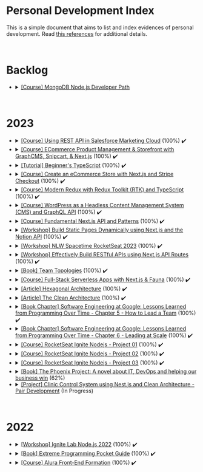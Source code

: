 # Personal Development Index

This is a simple document that aims to list and index evidences of personal development. Read [this references](./docs/references.md) for additional details.

</br>
<h1>Backlog</h1>
<ul>
  <li>
    <details> 
      <summary>
        <a href="https://learn.mongodb.com/learning-paths/mongodb-nodejs-developer-path">[Course] MongoDB Node.js Developer Path</a>
      </summary>
      <ul>
        <li>
          Started:
        </li>
        <li>
          Finished:
        </li>
      </ul>
    </details>
  </li>
</ul>
</br>

<h1>2023</h1>
<ul>
  <li>
    <details> 
      <summary>
        <a href="https://www.pluralsight.com/courses/using-rest-api-salesforce-marketing-cloud">[Course] Using REST API in Salesforce Marketing Cloud</a> (100%) ✔️
      </summary>
      <ul>
        <li>
          Started: 2022-01-02
        </li>
        <li>
          Finished: 2022-01-02
        </li>
        <li>
          <img src="./assets/salesforce-cloud-mkt-api-certificate.png"/>
        </li>
      </ul>
    </details>
  </li>
  <li>
    <details> 
    <summary>
      <a href="https://github.com/luanavfg/my-space-jelly-gear">[Course] ECommerce Product Management & Storefront with GraphCMS, Snipcart, & Next.js</a> (100%) ✔️
    </summary>
    <ul>
      <li>
        Started: 2023-02-12
      </li>
      <li>
        Finished: 2023-02-22
      </li>
    </ul>
    </details>
  </li>
  <li>
    <details> 
      <summary>
        <a href="https://github.com/luanavfg/beginners-typescript-tutorial">[Tutorial] Beginner's TypeScript</a> (100%) ✔️
      </summary>
      <ul>
        <li>
          Started: 2023-02-23
        </li>
        <li>
          Finished: 2023-02-27
        </li>
      </ul>
    </details>
  </li>
  <li>
  <details> 
      <summary>
        <a href="https://github.com/luanavfg/my-ecomm-store">[Course] Create an eCommerce Store with Next.js and Stripe Checkout</a> (100%) ✔️
      </summary>
      <ul>
        <li>
          Started: 2023-03-02
        </li>
        <li>
          Finished: 2023-03-08
        </li>
      </ul>
    </details>
  </li>
  <li>
    <details> 
      <summary>
        <a href="https://github.com/luanavfg/redux-shopping-cart">[Course] Modern Redux with Redux Toolkit (RTK) and TypeScript</a> (100%) ✔️
      </summary>
      <ul>
        <li>
          Started: 2023-03-14
        </li>
        <li>
          Finished: 2023-03-28
        </li>
      </ul>
    </details>
  </li>
  <li>
    <details> 
      <summary>
        <a href="https://egghead.io/courses/headless-wordpress-4a14">[Course] WordPress as a Headless Content Management System (CMS) and GraphQL API</a> (100%) ✔️
      </summary>
      <ul>
        <li>
          Started: 2023-03-14
        </li>
        <li>
          Finished: 2023-03-28
        </li>
      </ul>
    </details>
  </li>
  <li>
    <details> 
      <summary>
        <a href="https://github.com/luanavfg/egghead-beginners-guide-nextjs">[Course] Fundamental Next.js API and Patterns</a> (100%) ✔️
      </summary>
      <ul>
        <li>
          Started: 2023-04-19
        </li>
        <li>
          Finished: 2023-04-26
        </li>
      </ul>
    </details>
  </li>
  <li>
    <details> 
      <summary>
        <a href="https://github.com/luanavfg/notion-next-egghead-course">[Workshop] Build Static Pages Dynamically using Next.js and the Notion API</a> (100%) ✔️
      </summary>
      <ul>
        <li>
          Started: 2023-05-03
        </li>
        <li>
          Finished: 2023-05-08
        </li>
      </ul>
    </details>
  </li>
  <li>
    <details> 
      <summary>
        <a href="https://github.com/luanavfg/nlw-spacetime-rocketseat">[Workshop] NLW Spacetime RocketSeat 2023</a> (100%) ✔️
      </summary>
      <ul>
        <li>
          Started: 2023-05-15
        </li>
        <li>
          Finished: 2023-05-28
        </li>
      </ul>
    </details>
  </li>
  <li>
    <details> 
      <summary>
        <a href="https://github.com/luanavfg/egghead-restful-api-nextjs">[Workshop] Effectively Build RESTful APIs using Next.js API Routes</a> (100%) ✔️
      </summary>
      <ul>
        <li>
          Started: 2023-05-29
        </li>
        <li>
          Finished: 2023-05-29
        </li>
      </ul>
    </details>
  </li>
  <li>
    <details> 
      <summary>
        <a href="https://docs.google.com/document/d/1RB2jStFBbfikLfwwAeb7pHT02uqWTofdegndC72HVJw/edit">[Book] Team Topologies</a> (100%) ✔️
      </summary>
      <ul>
        <li>
          Started: 2023-03-29
        </li>
        <li>
          Finished: 2023-06-11
        </li>
      </ul>
    </details>
  </li>
  <li>
    <details> 
      <summary>
        <a href="https://github.com/luanavfg/my-market-place">[Course] Full-Stack Serverless Apps with Next.js & Fauna</a> (100%) ✔️
      </summary>
      <ul>
        <li>
          Started: 2023-06-08
        </li>
        <li>
          Finished: 2023-06-26
        </li>
      </ul>
    </details>
  </li>
  <li>
    <details> 
      <summary>
        <a href="https://alistair.cockburn.us/hexagonal-architecture/">[Article] Hexagonal Architecture</a> (100%) ✔️
      </summary>
      <ul>
        <li>
          Started: 2023-07-07
        </li>
        <li>
          Finished: 2023-07-09
        </li>
      </ul>
    </details>
  </li>
  <li>
    <details> 
      <summary>
        <a href="https://blog.cleancoder.com/uncle-bob/2012/08/13/the-clean-architecture.html">[Article] The Clean Architecture</a> (100%) ✔️
      </summary>
      <ul>
        <li>
          Started: 2023-07-11
        </li>
        <li>
          Finished: 2023-07-12
        </li>
      </ul>
    </details>
  </li>
  <li>
    <details> 
      <summary>
        <a href="https://www.oreilly.com/library/view/software-engineering-at/9781492082781/">[Book Chapter] Software Engineering at Google: Lessons Learned from Programming Over Time - Chapter 5 - How to Lead a Team</a> (100%) ✔️
      </summary>
      <ul>
        <li>
          Started: 2023-07-17
        </li>
        <li>
          Finished: 2023-07-21
        </li>
      </ul>
    </details>
  </li>
  <li>
    <details> 
      <summary>
        <a href="https://www.oreilly.com/library/view/software-engineering-at/9781492082781/">[Book Chapter] Software Engineering at Google: Lessons Learned from Programming Over Time - Chapter 6 - Leading at Scale</a> (100%) ✔️
      </summary>
      <ul>
        <li>
          Started: 2023-08-29
        </li>
        <li>
          Finished: 2023-08-01
        </li>
      </ul>
    </details>
  </li>
  <li>
    <details> 
      <summary>
        <a href="https://github.com/luanavfg/ignite-nodejs-project-01">[Course] RocketSeat Ignite Nodejs - Project 01</a> (100%) ✔️
      </summary>
      <ul>
        <li>
          Started: 2023-08-21
        </li>
        <li>
          Finished: 2023-09-11
        </li>
      </ul>
    </details>
  </li>
  <li>
    <details> 
      <summary>
        <a href="https://github.com/luanavfg/ignite-nodejs-project-02">[Course] RocketSeat Ignite Nodejs - Project 02</a> (100%) ✔️
      </summary>
      <ul>
        <li>
          Started: 2023-09-19
        </li>
        <li>
          Finished: 2023-10-03
        </li>
      </ul>
    </details>
  </li>
  <li>
    <details> 
      <summary>
        <a href="https://github.com/luanavfg/ignite-nodejs-project-03">[Course] RocketSeat Ignite Nodejs - Project 03</a> (100%) ✔️
      </summary>
      <ul>
        <li>
          Started: 2023-10-06
        </li>
        <li>
          Finished: 2023-11-07
        </li>
      </ul>
    </details>
  </li>
  <li>
    <details> 
      <summary>
        <a href="https://www.oreilly.com/library/view/the-phoenix-project/9781457191350/">[Book] The Phoenix Project: A novel about IT, DevOps and helping our business win</a> (62%)
      </summary>
      <ul>
        <li>
          Started: 2023-08-29
        </li>
        <li>
          Finished:
        </li>
      </ul>
    </details>
  </li>
  <li>
    <details> 
      <summary>
        <a href="https://github.com/ItaloRAmaral/cliniccontrol">[Project] Clinic Control System using Nest.js and Clean Architecture - Pair Development</a> (In Progress)
      </summary>
      <ul>
        <li>
          Started: 2023-08-17
        </li>
        <li>
          Finished:
        </li>
      </ul>
    </details>
  </li>
</ul>
</br>

<h1>2022</h1>
<ul>
  <li>
    <details> 
      <summary>
        <a href="https://github.com/luanavfg/notification-service">[Workshop] Ignite Lab Node.js 2022</a> (100%) ✔️
      </summary>
      <ul>
        <li>
          Started: 2022-12-13
        </li>
        <li>
          Finished: 2022-12-16
        </li>
      </ul>
    </details>
  </li>
  <li>
    <details> 
      <summary>
        <a href="https://www.oreilly.com/library/view/extreme-programming-pocket/9781449399849/">[Book] Extreme Programming Pocket Guide</a> (100%) ✔️
      </summary>
    </details>
  </li>
   <li>
    <details> 
      <summary>
        <a href="https://cursos.alura.com.br/degree/certificate/8a4581a3-43cb-4803-b401-52ca6b9091bc">[Course] Alura Front-End Formation</a> (100%) ✔️
      </summary>
      <ul>
        <li>
          Started: 2022-04-27
        </li>
        <li>
          Finished: 2022-05-13
        </li>
      </ul>
    </details>
  </li>
</ul>
</br>
